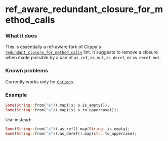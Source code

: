# ref_aware_redundant_closure_for_method_calls

### What it does

This is essentially a ref-aware fork of Clippy's [`redundant_closure_for_method_calls`]
lint. It suggests to remove a closure when made possible by a use of `as_ref`, `as_mut`,
`as_deref`, or `as_deref_mut`.

### Known problems

Currently works only for [`Option`]s.

### Example

```rust
Some(String::from("a")).map(|s| s.is_empty());
Some(String::from("a")).map(|s| s.to_uppercase());
```

Use instead:

```rust
Some(String::from("a")).as_ref().map(String::is_empty);
Some(String::from("a")).as_deref().map(str::to_uppercase);
```

[`Option`]: https://doc.rust-lang.org/std/option/enum.Option.html
[`redundant_closure_for_method_calls`]: https://rust-lang.github.io/rust-clippy/master/#redundant_closure_for_method_calls
